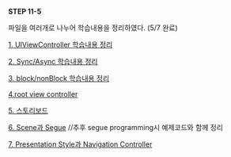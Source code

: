 **STEP 11-5**

파일을 여러개로 나누어 학습내용을 정리하였다. (5/7 완료)

[1. UIViewController  학습내용 정리](./STEP_11-5_viewController.md)

[2. Sync/Async 학습내용 정리](STEP_11-5_sync_Async.md)

[3. block/nonBlock 학습내용 정리](./STEP_11-5_block_nonblock.md)

[4.root view controller](./STEP_11-5_root_viewController.md)

[5. 스토리보드](./STEP_11-5_storyboard.md)

[6. Scene과 Segue]()	//추후 segue programming시 예제코드와 함께 정리

[7. Presentation Style과 Navigation Controller]()

